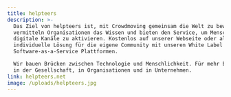 ```yaml
---
title: helpteers
description: >-
  Das Ziel von helpteers ist, mit Crowdmoving gemeinsam die Welt zu bewegen. Wir
  vermitteln Organisationen das Wissen und bieten den Service, um Menschen über
  digitale Kanäle zu aktivieren. Kostenlos auf unserer Webseite oder als
  individuelle Lösung für die eigene Community mit unseren White Label
  Software-as-a-Service Plattformen.

  Wir bauen Brücken zwischen Technologie und Menschlichkeit. Für mehr Engagement
  in der Gesellschaft, in Organisationen und in Unternehmen.
link: helpteers.net
image: /uploads/helpteers.jpg
---
```


